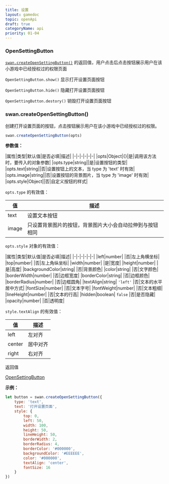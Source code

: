 ```yaml
---
title: 设置
layout: gamedoc
topic: openApi
draft: true
categoryName: api
priority: 01-04
---
```


### OpenSettingButton

[`swan.createOpenSettingButton()`](#swan-createOpenSettingButton) 的返回值，用户点击后点击按钮展示用户在该小游戏中已经授权过的权限页面

`OpenSettingButton.show()`
显示打开设置页面按钮

`OpenSettingButton.hide()`
隐藏打开设置页面按钮

`OpenSettingButton.destory()`
销毁打开设置页面按钮



### swan.createOpenSettingButton()

创建打开设置页面的按钮，点击按钮展示用户在该小游戏中已经授权过的权限。

```js
swan.createOpenSettingButton(opts)
```

**参数值：**

|属性|类型|默认值|是否必填|描述|
|-|-|-|-|-|-|
|opts|Object|{}|是|调用该方法时，要传入的对象参数|
|opts.type|string||是|设置按钮的类型|
|opts.text|string||否|设置按钮上的文本，当 type 为 'text' 时有效|
|opts.image|string||否|设置按钮的背景图片，当 type 为 'image' 时有效|
|opts.style|Object||否|自定义按钮的样式|

`opts.type` 的有效值：

|值|描述|
|-|-|
|text|设置文本按钮|
|image|只设置背景图片的按钮，背景图片大小会自动拉伸到与按钮相同|

`opts.style` 对象的有效值：

|属性|类型|默认值|是否必填|描述|
|-|-|-|-|-|-|
|left|number| |否|左上角横坐标|
|top|number| |否|左上角纵坐标|
|width|number| |是|宽度|
|height|number| |是|高度|
|backgroundColor|string| |否|背景颜色|
|color|string| |否|文字颜色|
|borderWidth|number| |否|边框宽度|
|borderColor|string| |否|边框颜色|
|borderRadius|number| |否|边框圆角|
|textAlign|string| `'left'` |否|文本的水平居中方式|
|fontSize|number| |否|文本字号|
|fontWeight|number| |否|文本粗细|
|lineHeight|number| |否|文本的行高|
|hidden|boolean| `false` |否|是否隐藏|
|opacity|number| |否|透明度|

`style.textAlign` 的有效值：

|值|描述|
|-|-|
|left|左对齐|
|center|居中对齐|
|right|右对齐|

返回值

[OpenSettingButton](#OpenSettingButton)

**示例：**

```js
let button = swan.createOpenSettingButton({
    type: 'text',
    text: '打开设置页面',
    style: {
        top: 0,
        left: 50,
        width: 100,
        height: 50,
        lineHeight: 50,
        borderWidth: 2,
        borderRadius: 4,
        borderColor: '#000000',
        backgroundColor: '#EEEEEE',
        color: '#000000',
        textAlign: 'center',
        fontSize: 16
    }
})
```

